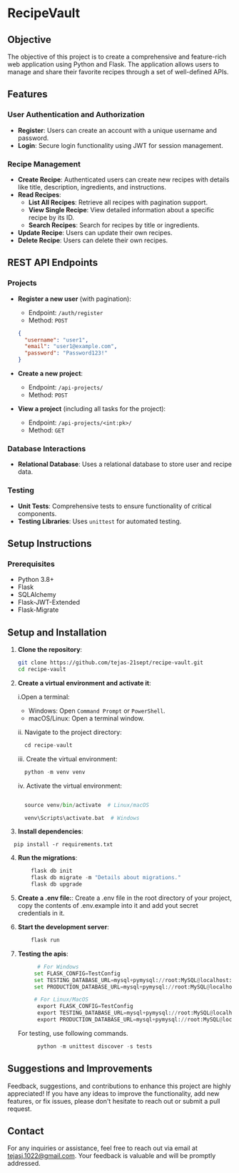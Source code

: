 # RecipeVault

## Objective

The objective of this project is to create a comprehensive and feature-rich web application using Python and Flask. The application allows users to manage and share their favorite recipes through a set of well-defined APIs.

## Features

### User Authentication and Authorization

- **Register**: Users can create an account with a unique username and password.
- **Login**: Secure login functionality using JWT for session management.

### Recipe Management

- **Create Recipe**: Authenticated users can create new recipes with details like title, description, ingredients, and instructions.
- **Read Recipes**:
  - **List All Recipes**: Retrieve all recipes with pagination support.
  - **View Single Recipe**: View detailed information about a specific recipe by its ID.
  - **Search Recipes**: Search for recipes by title or ingredients.
- **Update Recipe**: Users can update their own recipes.
- **Delete Recipe**: Users can delete their own recipes.

## REST API Endpoints

### Projects

- **Register a new user** (with pagination):

  - Endpoint: `/auth/register`
  - Method: `POST`

  ```json
  {
    "username": "user1",
    "email": "user1@example.com",
    "password": "Password123!"
  }
  ```

- **Create a new project**:

  - Endpoint: `/api-projects/`
  - Method: `POST`

- **View a project** (including all tasks for the project):

  - Endpoint: `/api-projects/<int:pk>/`
  - Method: `GET`

### Database Interactions

- **Relational Database**: Uses a relational database to store user and recipe data.

### Testing

- **Unit Tests**: Comprehensive tests to ensure functionality of critical components.
- **Testing Libraries**: Uses `unittest` for automated testing.

## Setup Instructions

### Prerequisites

- Python 3.8+
- Flask
- SQLAlchemy
- Flask-JWT-Extended
- Flask-Migrate

## Setup and Installation

1. **Clone the repository**:

   ```sh
   git clone https://github.com/tejas-21sept/recipe-vault.git
   cd recipe-vault

   ```

2. **Create a virtual environment and activate it**:

   i.Open a terminal:

   - Windows: Open `Command Prompt` or `PowerShell`.
   - macOS/Linux: Open a terminal window.

   ii. Navigate to the project directory:

   ```python
     cd recipe-vault

   ```

   iii. Create the virtual environment:

   ```python
     python -m venv venv

   ```

   iv. Activate the virtual environment:

   ```python

     source venv/bin/activate  # Linux/macOS

     venv\Scripts\activate.bat  # Windows

   ```

3. **Install dependencies**:

```pip
  pip install -r requirements.txt
```

4. **Run the migrations**:

   ```python
       flask db init
       flask db migrate -m "Details about migrations."
       flask db upgrade

   ```

5. **Create a .env file:**:
   Create a .env file in the root directory of your project, copy the contents of .env.example into it and add yout secret credentials in it.

6. **Start the development server**:

   ```python
       flask run
   ```

7. **Testing the apis**:

   ```python
         # For Windows
        set FLASK_CONFIG=TestConfig
        set TESTING_DATABASE_URL=mysql+pymysql://root:MySQL@localhost:3306/receipe_book
        set PRODUCTION_DATABASE_URL=mysql+pymysql://root:MySQL@localhost:3306/receipe_book_testing_db

        # For Linux/MacOS
         export FLASK_CONFIG=TestConfig
         export TESTING_DATABASE_URL=mysql+pymysql://root:MySQL@localhost:3306/receipe_book
         export PRODUCTION_DATABASE_URL=mysql+pymysql://root:MySQL@localhost:3306/receipe_book_testing_db
   ```

   For testing, use following commands.

   ```python
         python -m unittest discover -s tests
   ```

## Suggestions and Improvements

Feedback, suggestions, and contributions to enhance this project are highly appreciated! If you have any ideas to improve the functionality, add new features, or fix issues, please don't hesitate to reach out or submit a pull request.

## Contact

For any inquiries or assistance, feel free to reach out via email at [tejasj.1022@gmail.com](mailto:tejasj.1022@gmail.com). Your feedback is valuable and will be promptly addressed.
